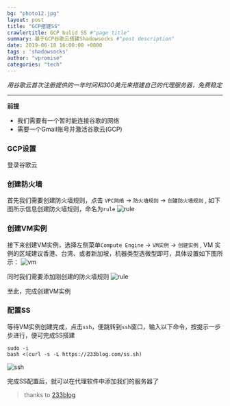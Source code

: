 ```yaml
---
bg: "photo12.jpg"
layout: post
title: "GCP搭建SS"
crawlertitle: GCP bulid SS #"page title"
summary: 基于GCP谷歌云搭建Shadowsocks #"post description"
date: 2019-06-18 16:00:00 +0800
tags : 'shadowsocks'
author: "vpromise"
categories: "tech"
---
```



*用谷歌云首次注册提供的一年时间和300美元来搭建自己的代理服务器，免费稳定*

---

**前提**
- 我们需要有一个暂时能连接谷歌的网络
- 需要一个Gmail账号并激活谷歌云(GCP)
  
### GCP设置

登录谷歌云

### 创建防火墙

首先我们需要创建防火墙规则，点击 `VPC网络` -> `防火墙规则` -> `创建防火墙规则` , 如下图所示信息创建防火墙规则，命名为`rule`
![rule](https://i.loli.net/2019/06/19/5d09936409d4310828.png)

### 创建VM实例

接下来创建VM实例，选择左侧菜单`Compute Engine` -> `VM实例` -> `创建实例` , VM 实例的区域建议香港、台湾、或者新加坡，机器类型选微型即可，具体设置如下图所示：
![vm](https://i.loli.net/2019/06/19/5d0993645950f52518.png)

同时我们需要添加刚创建的防火墙规则
![rule](https://i.loli.net/2019/06/19/5d09936278b6437189.png)

至此，完成创建VM实例

### 配置SS

等待VM实例创建完成，点击`ssh`，便跳转到`ssh`窗口，输入以下命令，按提示一步步进行，便可完成SS搭建

```
sudo -i
bash <(curl -s -L https://233blog.com/ss.sh)
```

![ssh](https://i.loli.net/2019/06/19/5d09936472ebb30337.png)

完成SS配置后，就可以在代理软件中添加我们的服务器了



> thanks to [233blog](https://233blog.com/post/37/)















